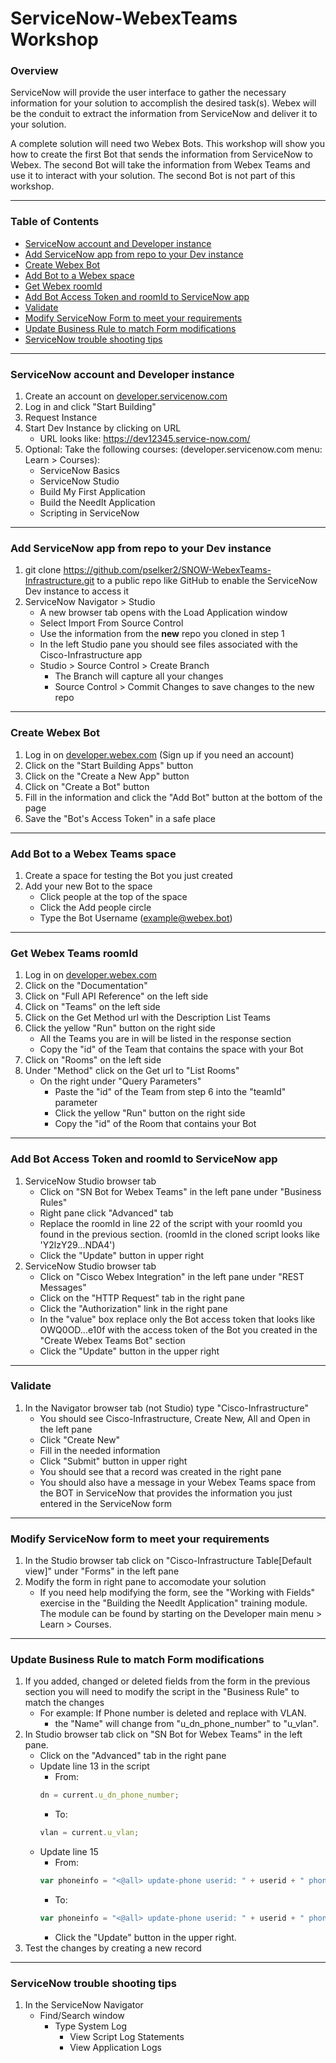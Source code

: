 # ServiceNow-WebexTeams Workshop


### **Overview**

ServiceNow will provide the user interface to gather the necessary information for your solution to accomplish the desired task(s).  Webex will be the conduit to extract the information from ServiceNow and deliver it to your solution. 

A complete solution will need two Webex Bots.  This workshop will  show you how to create the first Bot that sends the information from ServiceNow to Webex.  The second Bot will take the information from Webex Teams and use it to interact with your solution.  The second Bot is not part of this workshop.

---

### **Table of Contents**

- [ServiceNow account and Developer instance](https://github.com/pselker2/SNOW-WebexTeams-Infrastructure/#servicenow-account-and-developer-instance)
- [Add ServiceNow app from repo to your Dev instance](https://github.com/pselker2/SNOW-WebexTeams-Infrastructure/#add-servicenow-app-from-repo-to-your-dev-instance)
- [Create Webex Bot](https://github.com/pselker2/SNOW-WebexTeams-Infrastructure/#create-webex-teams-bot)
- [Add Bot to a Webex space](https://github.com/pselker2/SNOW-WebexTeams-Infrastructure/#add-bot-to-a-webex-teams-space)
- [Get Webex roomId](https://github.com/pselker2/SNOW-WebexTeams-Infrastructure/#get-webex-teams-roomid)
- [Add Bot Access Token and roomId to ServiceNow app](https://github.com/pselker2/SNOW-WebexTeams-Infrastructure/#add-bot-access-token-and-roomid-to-servicenow-app)
- [Validate](https://github.com/pselker2/SNOW-WebexTeams-Infrastructure/#validate)
- [Modify ServiceNow Form to meet your requirements](https://github.com/pselker2/SNOW-WebexTeams-Infrastructure/#modify-servicenow-form-to-meet-your-requirements)
- [Update Business Rule to match Form modifications](https://github.com/pselker2/SNOW-WebexTeams-Infrastructure/#update-business-rule-to-match-form-modifications)
- [ServiceNow trouble shooting tips](https://github.com/pselker2/SNOW-WebexTeams-Infrastructure/#servicenow-trouble-shooting-tips)

---

### **ServiceNow account and Developer instance**

1. Create an account on [developer.servicenow.com](https://developer.servicenow.com)  
2. Log in and click "Start Building"
3. Request Instance
4. Start Dev Instance by clicking on URL
    - URL looks like:  https://dev12345.service-now.com/
4. Optional: Take the following courses: 
    (developer.servicenow.com menu: Learn > Courses):
    - ServiceNow Basics
    - ServiceNow Studio
    - Build My First Application
    - Build the NeedIt Application
    - Scripting in ServiceNow
    
---

### **Add ServiceNow app from repo to your Dev instance**

1. git clone https://github.com/pselker2/SNOW-WebexTeams-Infrastructure.git to a public repo like GitHub to enable the ServiceNow Dev instance to access it
2. ServiceNow Navigator > Studio
    - A new browser tab opens with the Load Application window
    - Select Import From Source Control
    - Use the information from the **new** repo you cloned in step 1
    - In the left Studio pane you should see files associated with the Cisco-Infrastructure app
    - Studio > Source Control > Create Branch
        - The Branch will capture all your changes
        - Source Control > Commit Changes  to save changes to the new repo 

---

### **Create Webex Bot**

1. Log in on [developer.webex.com](https://https://developer.webex.com) (Sign up if you need an account)
2. Click on the "Start Building Apps" button
3. Click on the "Create a New App" button
4. Click on "Create a Bot" button
5. Fill in the information and click the "Add Bot" button at the bottom of the page
6. Save the "Bot's Access Token" in a safe place

---

### **Add Bot to a Webex Teams space**

1. Create a space for testing the Bot you just created
2. Add your new Bot to the space
    - Click people at the top of the space
    - Click the Add people circle
    - Type the Bot Username (example@webex.bot)
    
---

### **Get Webex Teams roomId**

1. Log in on [developer.webex.com](https://https://developer.webex.com)
2. Click on the "Documentation" 
3. Click on "Full API Reference" on the left side
4. Click on "Teams" on the left side
5. Click on the Get Method url with the Description List Teams
6. Click the yellow "Run" button on the right side
    - All the Teams you are in will be listed in the response section
    - Copy the "id" of the Team that contains the space with your Bot
7. Click on "Rooms" on the left side
8. Under "Method" click on the Get url to "List Rooms"
    - On the right under "Query Parameters"
        - Paste the "id" of the Team from step 6 into the "teamId" parameter
        - Click the yellow "Run" button on the right side
        - Copy the "id" of the Room that contains your Bot

---

### **Add Bot Access Token and roomId to ServiceNow app**

1. ServiceNow Studio browser tab
    - Click on "SN Bot for Webex Teams" in the left pane under "Business Rules"
    - Right pane click "Advanced" tab
    - Replace the roomId in line 22 of the script with your roomId you found in the previous section. (roomId in the cloned script looks like 'Y2lzY29...NDA4')
    - Click the "Update" button in upper right
2. ServiceNow Studio browser tab
    - Click on "Cisco Webex Integration" in the left pane under "REST Messages"
    - Click on the "HTTP Request" tab in the right pane
    - Click the "Authorization" link in the right pane
    - In the "value" box replace only the Bot access token that looks like OWQ0OD...e10f with the access token of the Bot you created in the "Create Webex Teams Bot" section
    - Click the "Update" button in the upper right 
    
---

### **Validate**

1. In the Navigator browser tab (not Studio) type "Cisco-Infrastructure"
    - You should see Cisco-Infrastructure, Create New, All and Open in the left pane
    - Click "Create New"
    - Fill in the needed information
    - Click "Submit" button in upper right
    - You should see that a record was created in the right pane
    - You should also have a message in your Webex Teams space from the BOT in ServiceNow that provides the information you just entered in the ServiceNow form
    
---

### **Modify ServiceNow form to meet your requirements**

1. In the Studio browser tab click on "Cisco-Infrastructure Table[Default view]" under "Forms" in the left pane
2. Modify the form in right pane to accomodate your solution
    - If you need help modifying the form, see the "Working with Fields" exercise in the "Building the NeedIt Application" training module.  The module can be found by starting on the Developer main menu > Learn > Courses.
    
---

### **Update Business Rule to match Form modifications**

1. If you added, changed or deleted fields from the form in the previous section you will need to modify the script in the "Business Rule" to match the changes
    - For example:  If Phone number is deleted and replace with VLAN.
        - the "Name" will change from "u_dn_phone_number" to "u_vlan".
2. In Studio browser tab click on "SN Bot for Webex Teams" in the left pane.
    - Click on the "Advanced" tab in the right pane
    - Update line 13 in the script
        - From:  
        ```javascript
        dn = current.u_dn_phone_number;
        ```
        - To:
        ```javascript
        vlan = current.u_vlan;
        ```
    - Update line 15 
        - From:  
        ```javascript
        var phoneinfo = "<@all> update-phone userid: " + userid + " phone type: " + phonetype + " phone location: " + phonelocation + " directory number: " + dn;
        ```
        - To:
        ```javascript
        var phoneinfo = "<@all> update-phone userid: " + userid + " phone type: " + phonetype + " phone location: " + phonelocation + " vlan: " + vlan;
        ```
        - Click the "Update" button in the upper right.
3. Test the changes by creating a new record

---

### **ServiceNow trouble shooting tips**

1. In the ServiceNow Navigator
    - Find/Search window 
        - Type System Log
            - View Script Log Statements
            - View Application Logs
